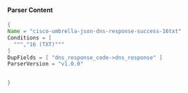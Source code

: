 #### Parser Content
```Java
{
Name = "cisco-umbrella-json-dns-response-success-16txt"
Conditions = [
  ""","16 (TXT)"""
]
DupFields = [ "dns_response_code->dns_response" ]
ParserVersion = "v1.0.0"


}
```